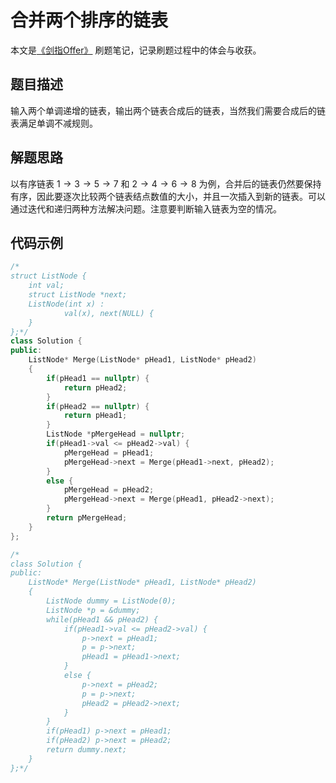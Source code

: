 # 合并两个排序的链表

本文是[《剑指Offer》](https://www.nowcoder.com/ta/coding-interviews?page=1) 刷题笔记，记录刷题过程中的体会与收获。

## 题目描述

输入两个单调递增的链表，输出两个链表合成后的链表，当然我们需要合成后的链表满足单调不减规则。

## 解题思路

以有序链表 $1\to3\to5\to7$ 和 $2\to4\to6\to8$ 为例，合并后的链表仍然要保持有序，因此要逐次比较两个链表结点数值的大小，并且一次插入到新的链表。可以通过迭代和递归两种方法解决问题。注意要判断输入链表为空的情况。

## 代码示例

```C++
/*
struct ListNode {
	int val;
	struct ListNode *next;
	ListNode(int x) :
			val(x), next(NULL) {
	}
};*/
class Solution {
public:
    ListNode* Merge(ListNode* pHead1, ListNode* pHead2)
    {
        if(pHead1 == nullptr) {
            return pHead2;
        }
        if(pHead2 == nullptr) {
            return pHead1;
        }
        ListNode *pMergeHead = nullptr;
        if(pHead1->val <= pHead2->val) {
            pMergeHead = pHead1;
            pMergeHead->next = Merge(pHead1->next, pHead2);
        }
        else {
            pMergeHead = pHead2;
            pMergeHead->next = Merge(pHead1, pHead2->next);
        }
        return pMergeHead;
    }
};

/* 
class Solution {
public:
    ListNode* Merge(ListNode* pHead1, ListNode* pHead2)
    {
        ListNode dummy = ListNode(0);
        ListNode *p = &dummy;
        while(pHead1 && pHead2) {
            if(pHead1->val <= pHead2->val) {
                p->next = pHead1;
                p = p->next;
                pHead1 = pHead1->next;
            }
            else {
                p->next = pHead2;
                p = p->next;
                pHead2 = pHead2->next;
            }
        }
        if(pHead1) p->next = pHead1;
        if(pHead2) p->next = pHead2;
        return dummy.next;
    }
};*/
```



